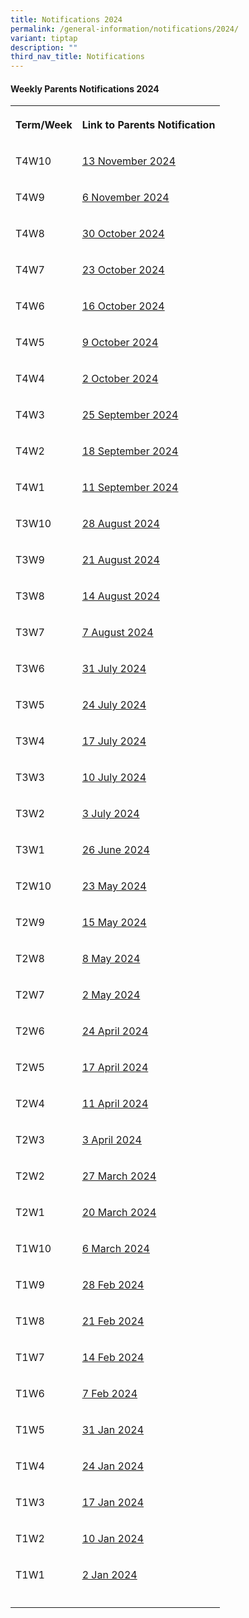 ```yaml
---
title: Notifications 2024
permalink: /general-information/notifications/2024/
variant: tiptap
description: ""
third_nav_title: Notifications
---
```

<h4><strong>Weekly Parents Notifications 2024</strong></h4>
<table style="minWidth: 50px">
<colgroup>
<col>
<col>
</colgroup>
<tbody>
<tr>
<th rowspan="1" colspan="1">
<p>Term/Week</p>
</th>
<th rowspan="1" colspan="1">
<p><strong>Link to Parents Notification</strong>
</p>
</th>
</tr>
<tr>
<td rowspan="1" colspan="1">
<p>T4W10</p>
</td>
<td rowspan="1" colspan="1">
<p><a href="/files/Notifications/2024/T4W10_Parents_Notification__2024_11_13_.pdf" rel="noopener nofollow" target="_blank">13 November 2024</a>
</p>
</td>
</tr>
<tr>
<td rowspan="1" colspan="1">
<p>T4W9</p>
</td>
<td rowspan="1" colspan="1">
<p><a href="/files/Notifications/2024/T4W9_Parents_Notification__2024_11_06_.pdf" rel="noopener nofollow" target="_blank">6 November 2024</a>
</p>
</td>
</tr>
<tr>
<td rowspan="1" colspan="1">
<p>T4W8</p>
</td>
<td rowspan="1" colspan="1">
<p><a href="/files/Notifications/2024/T4W8_Parents_Notification__2024_10_30_.pdf" rel="noopener nofollow" target="_blank">30 October 2024</a>
</p>
</td>
</tr>
<tr>
<td rowspan="1" colspan="1">
<p>T4W7</p>
</td>
<td rowspan="1" colspan="1">
<p><a href="/files/Notifications/2024/T4W7_Parents_Notification__2024_10_23_.pdf" rel="noopener nofollow" target="_blank">23 October 2024</a>
</p>
</td>
</tr>
<tr>
<td rowspan="1" colspan="1">
<p>T4W6</p>
</td>
<td rowspan="1" colspan="1">
<p><a href="/files/Notifications/2024/T4W6_Parents_Notification__2024_10_16_.pdf" rel="noopener nofollow" target="_blank">16 October 2024</a>
</p>
</td>
</tr>
<tr>
<td rowspan="1" colspan="1">
<p>T4W5</p>
</td>
<td rowspan="1" colspan="1">
<p><a href="/files/Notifications/2024/T4W5_Parents_Notification__2024_10_09_.pdf" rel="noopener nofollow" target="_blank">9 October 2024</a>
</p>
</td>
</tr>
<tr>
<td rowspan="1" colspan="1">
<p>T4W4</p>
</td>
<td rowspan="1" colspan="1">
<p><a href="/files/Notifications/2024/T4W4_Parents_Notification__2024_10_02_.pdf" rel="noopener nofollow" target="_blank">2 October 2024</a>
</p>
</td>
</tr>
<tr>
<td rowspan="1" colspan="1">
<p>T4W3</p>
</td>
<td rowspan="1" colspan="1">
<p><a href="/files/Notifications/2024/T4W3_Parents_Notification__2024_09_25_.pdf" rel="noopener nofollow" target="_blank">25 September 2024</a>
</p>
</td>
</tr>
<tr>
<td rowspan="1" colspan="1">
<p>T4W2</p>
</td>
<td rowspan="1" colspan="1">
<p><a href="/files/Notifications/2024/T4W2_Parents_Notification__2024_09_18_.pdf" rel="noopener nofollow" target="_blank">18 September 2024</a>
</p>
</td>
</tr>
<tr>
<td rowspan="1" colspan="1">
<p>T4W1</p>
</td>
<td rowspan="1" colspan="1">
<p><a href="/files/Notifications/2024/T4W1_Parents_Notification__2024_09_11_.pdf" rel="noopener nofollow" target="_blank">11 September 2024</a>
</p>
</td>
</tr>
<tr>
<td rowspan="1" colspan="1">
<p>T3W10</p>
</td>
<td rowspan="1" colspan="1">
<p><a href="/files/Notifications/2024/T3W10_Parents_Notification__2024_08_28_.pdf" rel="noopener nofollow" target="_blank">28 August 2024</a>
</p>
</td>
</tr>
<tr>
<td rowspan="1" colspan="1">
<p>T3W9</p>
</td>
<td rowspan="1" colspan="1">
<p><a href="/files/Notifications/2024/T3W9_Parents_Notification__2024_08_21_.pdf" rel="noopener noreferrer nofollow" target="_blank">21 August 2024</a>
</p>
</td>
</tr>
<tr>
<td rowspan="1" colspan="1">
<p>T3W8</p>
</td>
<td rowspan="1" colspan="1">
<p><a href="/files/Notifications/2024/T3W8_Parents_Notification__2024_08_14_.pdf" rel="noopener noreferrer nofollow" target="_blank">14 August 2024</a>
</p>
</td>
</tr>
<tr>
<td rowspan="1" colspan="1">
<p>T3W7</p>
</td>
<td rowspan="1" colspan="1">
<p><a href="/files/Notifications/2024/T3W7_Parents_Notification__2024_08_07_.pdf" rel="noopener noreferrer nofollow" target="_blank">7 August 2024</a>
</p>
</td>
</tr>
<tr>
<td rowspan="1" colspan="1">
<p>T3W6</p>
</td>
<td rowspan="1" colspan="1">
<p><a href="/files/Notifications/2024/T3W6_Parents_Notification__2024_07_31_.pdf" rel="noopener noreferrer nofollow" target="_blank">31 July 2024</a>
</p>
</td>
</tr>
<tr>
<td rowspan="1" colspan="1">
<p>T3W5</p>
</td>
<td rowspan="1" colspan="1">
<p><a href="/files/Notifications/2024/T3W5_Parents_Notification__2024_07_24_.pdf" rel="noopener noreferrer nofollow" target="_blank">24 July 2024</a>
</p>
</td>
</tr>
<tr>
<td rowspan="1" colspan="1">
<p>T3W4</p>
</td>
<td rowspan="1" colspan="1">
<p><a href="/files/Notifications/2024/T3W4_Parents_Notification__2024_07_17_.pdf" rel="noopener noreferrer nofollow" target="_blank">17 July 2024</a>
</p>
</td>
</tr>
<tr>
<td rowspan="1" colspan="1">
<p>T3W3</p>
</td>
<td rowspan="1" colspan="1">
<p><a href="/files/Notifications/2024/T3W3_Parents_Notification__2024_07_10_.pdf" rel="noopener noreferrer nofollow" target="_blank">10 July 2024</a>
</p>
</td>
</tr>
<tr>
<td rowspan="1" colspan="1">
<p>T3W2</p>
</td>
<td rowspan="1" colspan="1">
<p><a href="/files/Notifications/2024/T3W2_Parents_Notification__2024_07_03_.pdf" rel="noopener noreferrer nofollow" target="_blank">3 July 2024</a>
</p>
</td>
</tr>
<tr>
<td rowspan="1" colspan="1">
<p>T3W1</p>
</td>
<td rowspan="1" colspan="1">
<p><a href="/files/Notifications/2024/T3W1_Parents_Notification__2024_06_26_.pdf" rel="noopener noreferrer nofollow" target="_blank">26 June 2024</a>
</p>
</td>
</tr>
<tr>
<td rowspan="1" colspan="1">
<p>T2W10</p>
</td>
<td rowspan="1" colspan="1">
<p><a href="/files/Notifications/2024/T2W10_Parents_Notification__2024_05_23_.pdf" rel="noopener noreferrer nofollow" target="_blank">23 May 2024</a>
</p>
</td>
</tr>
<tr>
<td rowspan="1" colspan="1">
<p>T2W9</p>
</td>
<td rowspan="1" colspan="1">
<p><a href="/files/Notifications/2024/T2W9_Parents_Notification__2024_05_15_.pdf" rel="noopener noreferrer nofollow" target="_blank">15 May 2024</a>
</p>
</td>
</tr>
<tr>
<td rowspan="1" colspan="1">
<p>T2W8</p>
</td>
<td rowspan="1" colspan="1">
<p><a href="/files/Notifications/2024/T2W8_Parents_Notification__2024_05_08_.pdf" rel="noopener noreferrer nofollow" target="_blank">8 May 2024</a>
</p>
</td>
</tr>
<tr>
<td rowspan="1" colspan="1">
<p>T2W7</p>
</td>
<td rowspan="1" colspan="1">
<p><a href="/files/Notifications/2024/T2W7_Parents_Notification__2024_05_02_.pdf" rel="noopener noreferrer nofollow" target="_blank">2 May 2024</a>
</p>
</td>
</tr>
<tr>
<td rowspan="1" colspan="1">
<p>T2W6</p>
</td>
<td rowspan="1" colspan="1">
<p><a href="/files/Notifications/2024/T2W6_Parents_Notification__2024_04_24_.pdf" rel="noopener noreferrer nofollow" target="_blank">24 April 2024</a>
</p>
</td>
</tr>
<tr>
<td rowspan="1" colspan="1">
<p>T2W5</p>
</td>
<td rowspan="1" colspan="1">
<p><a href="/files/Notifications/2024/T2W5_Parents_Notification__2024_04_17_.pdf" rel="noopener noreferrer nofollow" target="_blank">17 April 2024</a>
</p>
</td>
</tr>
<tr>
<td rowspan="1" colspan="1">
<p>T2W4</p>
</td>
<td rowspan="1" colspan="1">
<p><a href="/files/Notifications/2024/T2W4_Parents_Notification__2024_04_11_.pdf" rel="noopener noreferrer nofollow" target="_blank">11 April 2024</a>
</p>
</td>
</tr>
<tr>
<td rowspan="1" colspan="1">
<p>T2W3</p>
</td>
<td rowspan="1" colspan="1">
<p><a href="/files/Notifications/2024/T2W3_Parents_Notification__2024_04_03_.pdf" rel="noopener noreferrer nofollow" target="_blank">3 April 2024</a>
</p>
</td>
</tr>
<tr>
<td rowspan="1" colspan="1">
<p>T2W2</p>
</td>
<td rowspan="1" colspan="1">
<p><a href="/files/Notifications/2024/T2W2_Parents_Notification__2024_03_27_.pdf" rel="noopener noreferrer nofollow" target="_blank">27 March 2024</a>
</p>
</td>
</tr>
<tr>
<td rowspan="1" colspan="1">
<p>T2W1</p>
</td>
<td rowspan="1" colspan="1">
<p><a href="/files/Notifications/2024/T2W1_Parents_Notification__2024_03_20_.pdf" rel="noopener noreferrer nofollow" target="_blank">20 March 2024</a>
</p>
</td>
</tr>
<tr>
<td rowspan="1" colspan="1">
<p>T1W10</p>
</td>
<td rowspan="1" colspan="1">
<p><a href="/files/Notifications/2024/T1W10_Parents_Notification__2024_03_06_.pdf" rel="noopener noreferrer nofollow" target="_blank">6 March 2024</a>
</p>
</td>
</tr>
<tr>
<td rowspan="1" colspan="1">
<p>T1W9</p>
</td>
<td rowspan="1" colspan="1">
<p><a href="/files/Notifications/2024/T1W9_Parents_Notification__2024_02_28_.pdf" rel="noopener noreferrer nofollow" target="_blank">28 Feb 2024</a>
</p>
</td>
</tr>
<tr>
<td rowspan="1" colspan="1">
<p>T1W8</p>
</td>
<td rowspan="1" colspan="1">
<p><a href="/files/Notifications/2024/T1W8_Parents_Notification__2024_02_21_.pdf" rel="noopener noreferrer nofollow" target="_blank">21 Feb 2024</a>
</p>
</td>
</tr>
<tr>
<td rowspan="1" colspan="1">
<p>T1W7</p>
</td>
<td rowspan="1" colspan="1">
<p><a href="/files/Notifications/2024/T1W7_Parents_Notification__2024_02_14_.pdf" rel="noopener noreferrer nofollow" target="_blank">14 Feb 2024</a>
</p>
</td>
</tr>
<tr>
<td rowspan="1" colspan="1">
<p>T1W6</p>
</td>
<td rowspan="1" colspan="1">
<p><a href="/files/Notifications/2024/T1W6_Parents_Notification__2024_02_07_.pdf" rel="noopener noreferrer nofollow" target="_blank">7 Feb 2024</a>
</p>
</td>
</tr>
<tr>
<td rowspan="1" colspan="1">
<p>T1W5</p>
</td>
<td rowspan="1" colspan="1">
<p><a href="/files/Notifications/2024/T1W5_Parents_Notification__2024_01_31_.pdf" rel="noopener noreferrer nofollow" target="_blank">31 Jan 2024</a>
</p>
</td>
</tr>
<tr>
<td rowspan="1" colspan="1">
<p>T1W4</p>
</td>
<td rowspan="1" colspan="1">
<p><a href="/files/Notifications/2024/T1W4_Parents_Notification__2024_01_24_.pdf" rel="noopener noreferrer nofollow" target="_blank">24 Jan 2024</a>
</p>
</td>
</tr>
<tr>
<td rowspan="1" colspan="1">
<p>T1W3</p>
</td>
<td rowspan="1" colspan="1">
<p><a href="/files/Notifications/2024/T1W3_Parents_Notification__2024_01_17_.pdf" rel="noopener noreferrer nofollow" target="_blank">17 Jan 2024</a>
</p>
</td>
</tr>
<tr>
<td rowspan="1" colspan="1">
<p>T1W2</p>
</td>
<td rowspan="1" colspan="1">
<p><a href="/files/Notifications/2024/T1W2_Parents_Notification__2024_01_10_.pdf" rel="noopener noreferrer nofollow" target="_blank">10 Jan 2024</a>
</p>
</td>
</tr>
<tr>
<td rowspan="1" colspan="1">
<p>T1W1</p>
</td>
<td rowspan="1" colspan="1">
<p><a href="/files/Notifications/2024/T1W1_Parents_Notification__2024_01_02_.pdf" rel="noopener noreferrer nofollow" target="_blank">2 Jan 2024</a>
</p>
</td>
</tr>
<tr>
<td rowspan="1" colspan="1">
<p></p>
</td>
<td rowspan="1" colspan="1">
<p></p>
</td>
</tr>
</tbody>
</table>
<p></p>